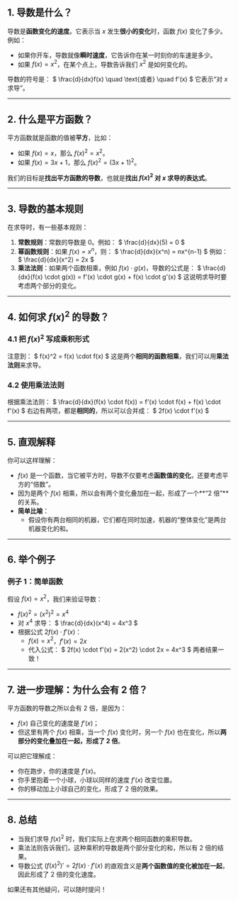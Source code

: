 ## **1. 导数是什么？**

导数是**函数变化的速度**。它表示当 $x$ 发生**很小的变化**时，函数 $f(x)$ 变化了多少。例如：

- 如果你开车，导数就像**瞬时速度**，它告诉你在某一时刻你的车速是多少。
- 如果 $f(x) = x^2$，在某个点上，导数告诉我们 $x^2$ 是如何变化的。

导数的符号是：
$
\frac{d}{dx}f(x) \quad \text{或者} \quad f'(x)
$
它表示“对 $x$ 求导”。

---

## **2. 什么是平方函数？**

平方函数就是函数的值被**平方**，比如：
- 如果 $f(x) = x$，那么 $f(x)^2 = x^2$。
- 如果 $f(x) = 3x + 1$，那么 $f(x)^2 = (3x + 1)^2$。

我们的目标是**找出平方函数的导数**，也就是**找出 $f(x)^2$ 对 $x$ 求导的表达式**。

---

## **3. 导数的基本规则**

在求导时，有一些基本规则：

1. **常数规则**：常数的导数是 0。例如：
   $
   \frac{d}{dx}(5) = 0
   $
2. **幂函数规则**：如果 $f(x) = x^n$，则：
   $
   \frac{d}{dx}(x^n) = nx^{n-1}
   $
   例如：
   $
   \frac{d}{dx}(x^2) = 2x
   $
3. **乘法法则**：如果两个函数相乘，例如 $f(x) \cdot g(x)$，导数的公式是：
   $
   \frac{d}{dx}(f(x) \cdot g(x)) = f'(x) \cdot g(x) + f(x) \cdot g'(x)
   $
   这说明求导时要考虑两个部分的变化。

---

## **4. 如何求 $f(x)^2$ 的导数？**

### **4.1 把 $f(x)^2$ 写成乘积形式**

注意到：
$
f(x)^2 = f(x) \cdot f(x)
$
这是两个**相同的函数相乘**，我们可以用**乘法法则**来求导。

### **4.2 使用乘法法则**

根据乘法法则：
$
\frac{d}{dx}(f(x) \cdot f(x)) = f'(x) \cdot f(x) + f(x) \cdot f'(x)
$
右边有两项，都是**相同的**，所以可以合并成：
$
2f(x) \cdot f'(x)
$

---

## **5. 直观解释**

你可以这样理解：
- $f(x)$ 是一个函数，当它被平方时，导数不仅要考虑**函数值的变化**，还要考虑平方的“倍数”。
- 因为是两个 $f(x)$ 相乘，所以会有两个变化叠加在一起，形成了一个**“2 倍”**的关系。
- **简单比喻**：
  - 假设你有两台相同的机器，它们都在同时加速，机器的“整体变化”是两台机器变化的和。

---

## **6. 举个例子**

### 例子 1：简单函数
假设 $f(x) = x^2$，我们来验证导数：
- $f(x)^2 = (x^2)^2 = x^4$
- 对 $x^4$ 求导：
  $
  \frac{d}{dx}(x^4) = 4x^3
  $
- 根据公式 $2f(x) \cdot f'(x)$：
  - $f(x) = x^2$，$f'(x) = 2x$
  - 代入公式：
    $
    2f(x) \cdot f'(x) = 2(x^2) \cdot 2x = 4x^3
    $
    两者结果一致！

---

## **7. 进一步理解：为什么会有 2 倍？**

平方函数的导数之所以会有 2 倍，是因为：
- $f(x)$ 自己变化的速度是 $f'(x)$；
- 但这里有两个 $f(x)$ 相乘，当一个 $f(x)$ 变化时，另一个 $f(x)$ 也在变化，所以**两部分的变化叠加在一起，形成了 2 倍**。

可以把它理解成：
- 你在跑步，你的速度是 $f'(x)$。
- 你手里抱着一个小球，小球以同样的速度 $f'(x)$ 改变位置。
- 你的移动加上小球自己的变化，形成了 2 倍的效果。

---

## **8. 总结**

- 当我们求导 $f(x)^2$ 时，我们实际上在求两个相同函数的乘积导数。
- 乘法法则告诉我们，这种乘积的导数是两个部分变化的和，所以有 2 倍的结果。
- 导数公式 $(f(x)^2)' = 2f(x) \cdot f'(x)$ 的直观含义是**两个函数值的变化被加在一起**，因此形成了 2 倍的变化速度。

如果还有其他疑问，可以随时提问！